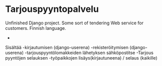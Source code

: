 Tarjouspyyntopalvelu
====================

Unfinished Django project. Some sort of tendering Web service for customers. Finnish language.

*
Sisältää
    -kirjautumisen (django-userena)
    -rekisteröitymisen (django-userena)
    -tarjouspyyntölomakkeiden lähetyksen sähköpostitse
    -Tarjous pyyntöjen selauksen
    -työpaikkojen lisäys(kirjautuneena) / selaus (kaikille)
